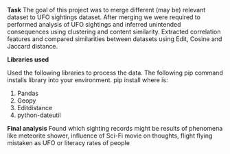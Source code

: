 **Task**
The goal of this project was to merge different (may be) relevant dataset to UFO sightings dataset. After merging we were required to performed analysis of UFO sightings and inferred unintended consequences using clustering and content similarity.
Extracted correlation features and compared similarities between datasets using Edit, Cosine and Jaccard distance.


**Libraries used**

Used the following libraries to process the data.
The following pip command installs library <LIB> into your environment.
	pip install <LIB>
where <LIB> is:
1.	Pandas
2.	Geopy
3.	Editdistance
4.	python-dateutil

**Final analysis**
Found which sighting records might be results of phenomena like meteorite shower, influence of Sci-Fi movie on thoughts,
flight flying mistaken as UFO or literacy rates of people

